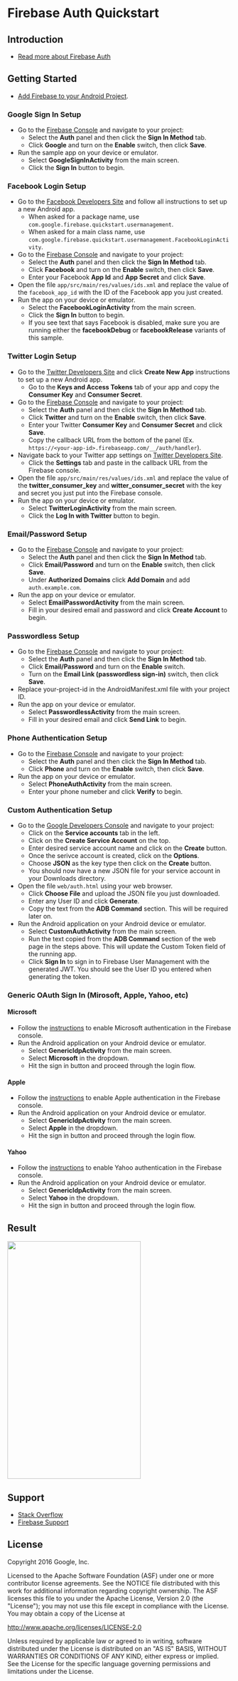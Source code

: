 Firebase Auth Quickstart
==============================

Introduction
------------

- [Read more about Firebase Auth](https://firebase.google.com)

Getting Started
---------------

- [Add Firebase to your Android Project](https://firebase.google.com/docs/android/setup).


### Google Sign In Setup

- Go to the [Firebase Console][fir-console] and navigate to your project:
  - Select the **Auth** panel and then click the **Sign In Method** tab.
  - Click **Google** and turn on the **Enable** switch, then click **Save**.
- Run the sample app on your device or emulator.
    - Select **GoogleSignInActivity** from the main screen.
    - Click the **Sign In** button to begin.


### Facebook Login Setup

- Go to the [Facebook Developers Site](https://developers.facebook.com) and follow all
  instructions to set up a new Android app.
  - When asked for a package name, use
  `com.google.firebase.quickstart.usermanagement`.
  - When asked for a main class name,
  use `com.google.firebase.quickstart.usermanagement.FacebookLoginActivity`.
- Go to the [Firebase Console][fir-console] and navigate to your project:
  - Select the **Auth** panel and then click the **Sign In Method** tab.
  - Click **Facebook** and turn on the **Enable** switch, then click **Save**.
  - Enter your Facebook **App Id** and **App Secret** and click **Save**.
- Open the file `app/src/main/res/values/ids.xml` and replace the value of the `facebook_app_id` with the ID of the Facebook app you just created.
- Run the app on your device or emulator.
    - Select the **FacebookLoginActivity** from the main screen.
    - Click the **Sign In** button to begin.
    - If you see text that says Facebook is disabled, make sure you are running
      either the **facebookDebug** or **facebookRelease** variants of this sample.


### Twitter Login Setup

- Go to the [Twitter Developers Site](https://apps.twitter.com) and click **Create New App**
  instructions to set up a new Android app.
  - Go to the **Keys and Access Tokens** tab of your app and copy the **Consumer Key** and **Consumer Secret**.
- Go to the [Firebase Console][fir-console] and navigate to your project:
  - Select the **Auth** panel and then click the **Sign In Method** tab.
  - Click **Twitter** and turn on the **Enable** switch, then click **Save**.
  - Enter your Twitter **Consumer Key** and **Consumer Secret** and click **Save**.
  - Copy the callback URL from the bottom of the panel (Ex.
    `https://<your-app-id>.firebaseapp.com/__/auth/handler`).
- Navigate back to your Twitter app settings on [Twitter Developers Site](https://apps.twitter.com). 
  - Click the **Settings** tab and
  paste in the callback URL from the Firebase console.
- Open the file `app/src/main/res/values/ids.xml` and replace the value of the **twitter_consumer_key**
  and **witter_consumer_secret** with the key and secret you just put into the Firebase console.
- Run the app on your device or emulator.
    - Select **TwitterLoginActivity** from the main screen.
    - Click the **Log In with Twitter** button to begin.

### Email/Password Setup

- Go to the [Firebase Console][fir-console] and navigate to your project:
  - Select the **Auth** panel and then click the **Sign In Method** tab.
  - Click **Email/Password** and turn on the **Enable** switch, then click **Save**.
  - Under **Authorized Domains** click **Add Domain** and add `auth.example.com`.
- Run the app on your device or emulator.
    - Select **EmailPasswordActivity** from the main screen.
    - Fill in your desired email and password and click **Create Account** to begin.

### Passwordless Setup

- Go to the [Firebase Console][fir-console] and navigate to your project:
  - Select the **Auth** panel and then click the **Sign In Method** tab.
  - Click **Email/Password** and turn on the **Enable** switch. 
  - Turn on the **Email Link (passwordless sign-in)** switch, then click **Save**.
- Replace your-project-id in the AndroidManifest.xml file with your project ID.
- Run the app on your device or emulator.
    - Select **PasswordlessActivity** from the main screen.
    - Fill in your desired email and click **Send Link** to begin.


### Phone Authentication Setup

- Go to the [Firebase Console][fir-console] and navigate to your project:
  - Select the **Auth** panel and then click the **Sign In Method** tab.
  - Click **Phone** and turn on the **Enable** switch, then click **Save**.
- Run the app on your device or emulator.
    - Select **PhoneAuthActivity** from the main screen.
    - Enter your phone numeber and click **Verify** to begin.

### Custom Authentication Setup

- Go to the [Google Developers Console](https://console.developers.google.com/project) and navigate to your project:
    - Click on the **Service accounts** tab in the left.
    - Click on the **Create Service Account** on the top.
    - Enter desired service account name and click on the **Create** button.
    - Once the serivce account is created, click on the **Options**.
    - Choose **JSON** as the key type then click on the **Create** button.
    - You should now have a new JSON file for your service account in your Downloads directory.
- Open the file `web/auth.html` using your web browser.
    - Click **Choose File** and upload the JSON file you just downloaded.
    - Enter any User ID and click **Generate**.
    - Copy the text from the **ADB Command** section. This will be required later on.
- Run the Android application on your Android device or emulator.
    - Select **CustomAuthActivity** from the main screen.
    - Run the text copied from the **ADB Command** section of the web page in the steps above. This will update the Custom Token field of the running app.
    - Click **Sign In** to sign in to Firebase User Management with the generated JWT. You should
      see the User ID you entered when generating the token.

### Generic OAuth Sign In (Mirosoft, Apple, Yahoo, etc)

#### Microsoft

- Follow the [instructions](https://firebase.google.com/docs/auth/android/microsoft-oauth#before_you_begin)
  to enable Microsoft authentication in the Firebase console.
- Run the Android application on your Android device or emulator.
    - Select **GenericIdpActivity** from the main screen.
    - Select **Microsoft** in the dropdown.
    - Hit the sign in button and proceed through the login flow.

#### Apple

- Follow the [instructions](https://firebase.google.com/docs/auth/android/apple-oauth#before_you_begin)
  to enable Apple authentication in the Firebase console.
- Run the Android application on your Android device or emulator.
    - Select **GenericIdpActivity** from the main screen.
    - Select **Apple** in the dropdown.
    - Hit the sign in button and proceed through the login flow.

#### Yahoo

- Follow the [instructions](https://firebase.google.com/docs/auth/android/yahoo-oauth#before_you_begin)
  to enable Yahoo authentication in the Firebase console.
- Run the Android application on your Android device or emulator.
    - Select **GenericIdpActivity** from the main screen.
    - Select **Yahoo** in the dropdown.
    - Hit the sign in button and proceed through the login flow.

Result
-----------
<img src="app/src/screen.png" height="534" width="300"/>

Support
-------

- [Stack Overflow](https://stackoverflow.com/questions/tagged/firebase-authentication)
- [Firebase Support](https://firebase.google.com/support/)

License
-------

Copyright 2016 Google, Inc.

Licensed to the Apache Software Foundation (ASF) under one or more contributor
license agreements.  See the NOTICE file distributed with this work for
additional information regarding copyright ownership.  The ASF licenses this
file to you under the Apache License, Version 2.0 (the "License"); you may not
use this file except in compliance with the License.  You may obtain a copy of
the License at

  http://www.apache.org/licenses/LICENSE-2.0

Unless required by applicable law or agreed to in writing, software
distributed under the License is distributed on an "AS IS" BASIS, WITHOUT
WARRANTIES OR CONDITIONS OF ANY KIND, either express or implied.  See the
License for the specific language governing permissions and limitations under
the License.

[fir-console]: https://console.firebase.google.com

